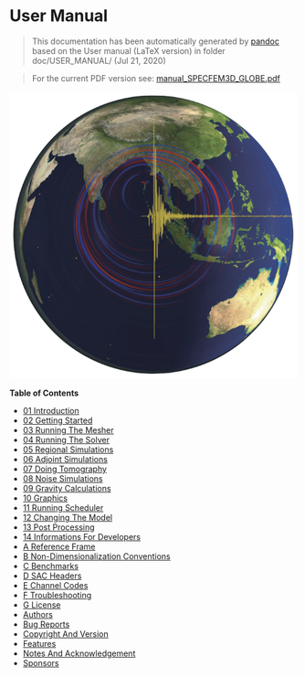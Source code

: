 User Manual
===========
> This documentation has been automatically generated by [pandoc](http://www.pandoc.org)
> based on the User manual (LaTeX version) in folder doc/USER_MANUAL/
> (Jul 21, 2020)

>
> For the current PDF version see: [manual_SPECFEM3D_GLOBE.pdf](https://github.com/geodynamics/specfem3d_globe/raw/devel/doc/USER_MANUAL/manual_SPECFEM3D_GLOBE.pdf)
>

![SPECFEM3D_GLOBE](figures/specfem3d_globe.png "SPECFEM3D_GLOBE screenshot")

**Table of Contents**

- [01 Introduction](01_introduction.md)
- [02 Getting Started](02_getting_started.md)
- [03 Running The Mesher](03_running_the_mesher.md)
- [04 Running The Solver](04_running_the_solver.md)
- [05 Regional Simulations](05_regional_simulations.md)
- [06 Adjoint Simulations](06_adjoint_simulations.md)
- [07 Doing Tomography](07_doing_tomography.md)
- [08 Noise Simulations](08_noise_simulations.md)
- [09 Gravity Calculations](09_gravity_calculations.md)
- [10 Graphics](10_graphics.md)
- [11 Running Scheduler](11_running_scheduler.md)
- [12 Changing The Model](12_changing_the_model.md)
- [13 Post Processing](13_post_processing.md)
- [14 Informations For Developers](14_informations_for_developers.md)
- [A Reference Frame](A_reference_frame.md)
- [B Non-Dimensionalization Conventions](B_non-dimensionalization_conventions.md)
- [C Benchmarks](C_benchmarks.md)
- [D SAC Headers](D_SAC_headers.md)
- [E Channel Codes](E_channel_codes.md)
- [F Troubleshooting](F_troubleshooting.md)
- [G License](G_license.md)
- [Authors](authors.md)
- [Bug Reports](bug_reports.md)
- [Copyright And Version](copyright_and_version.md)
- [Features](features.md)
- [Notes And Acknowledgement](notes_and_acknowledgement.md)
- [Sponsors](sponsors.md)
